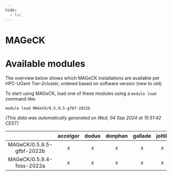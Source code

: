 ```yaml
---
hide:
  - toc
---
```


MAGeCK
======

# Available modules


The overview below shows which MAGeCK installations are available per HPC-UGent Tier-2cluster, ordered based on software version (new to old).

To start using MAGeCK, load one of these modules using a `module load` command like:

```shell
module load MAGeCK/0.5.9.5-gfbf-2022b
```

*(This data was automatically generated on Wed, 04 Sep 2024 at 15:51:42 CEST)*  

| |accelgor|doduo|donphan|gallade|joltik|shinx|skitty|
| :---: | :---: | :---: | :---: | :---: | :---: | :---: | :---: |
|MAGeCK/0.5.9.5-gfbf-2022b|x|x|x|x|x|-|x|
|MAGeCK/0.5.9.4-foss-2022a|x|x|x|x|x|-|x|
